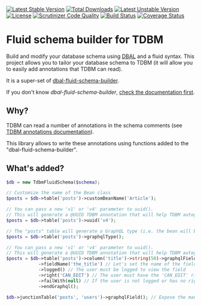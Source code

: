 [![Latest Stable Version](https://poser.pugx.org/thecodingmachine/tdbm-fluid-schema-builder/v/stable)](https://packagist.org/packages/thecodingmachine/tdbm-fluid-schema-builder)
[![Total Downloads](https://poser.pugx.org/thecodingmachine/tdbm-fluid-schema-builder/downloads)](https://packagist.org/packages/thecodingmachine/tdbm-fluid-schema-builder)
[![Latest Unstable Version](https://poser.pugx.org/thecodingmachine/tdbm-fluid-schema-builder/v/unstable)](https://packagist.org/packages/thecodingmachine/tdbm-fluid-schema-builder)
[![License](https://poser.pugx.org/thecodingmachine/tdbm-fluid-schema-builder/license)](https://packagist.org/packages/thecodingmachine/tdbm-fluid-schema-builder)
[![Scrutinizer Code Quality](https://scrutinizer-ci.com/g/thecodingmachine/tdbm-fluid-schema-builder/badges/quality-score.png?b=master)](https://scrutinizer-ci.com/g/thecodingmachine/tdbm-fluid-schema-builder/?branch=master)
[![Build Status](https://travis-ci.org/thecodingmachine/tdbm-fluid-schema-builder.svg?branch=master)](https://travis-ci.org/thecodingmachine/tdbm-fluid-schema-builder)
[![Coverage Status](https://coveralls.io/repos/thecodingmachine/tdbm-fluid-schema-builder/badge.svg?branch=master&service=github)](https://coveralls.io/github/thecodingmachine/tdbm-fluid-schema-builder?branch=master)

# Fluid schema builder for TDBM

Build and modify your database schema using [DBAL](http://docs.doctrine-project.org/projects/doctrine-dbal/en/latest/reference/schema-representation.html) and a fluid syntax.
This project allows you to tailor your database schema to TDBM (it will allow you to easily add annotations that TDBM can read).

It is a super-set of [dbal-fluid-schema-builder](https://github.com/thecodingmachine/dbal-fluid-schema-builder/).

If you don't know *dbal-fluid-schema-builder*, [check the documentation first](https://github.com/thecodingmachine/dbal-fluid-schema-builder/).


## Why?

TDBM can read a number of annotations in the schema comments (see [TDBM annotations documentation](https://thecodingmachine.github.io/tdbm/doc/annotations.html)).

This library allows to write these annotations using functions added to the "dbal-fluid-schema-builder".

## What's added?

```php
$db = new TdbmFluidSchema($schema);

// Customize the name of the Bean class
$posts = $db->table('posts')->customBeanName('Article');

// You can pass a new 'v1' or 'v4' parameter to uuid().
// This will generate a @UUID TDBM annotation that will help TDBM autogenerate the UUID 
$posts = $db->table('posts')->uuid('v4');

// The "posts" table will generate a GraphQL type (i.e. the bean will be annotated with the GraphQLite @Type annotation).
$posts = $db->table('posts')->graphqlType();

// You can pass a new 'v1' or 'v4' parameter to uuid().
// This will generate a @UUID TDBM annotation that will help TDBM autogenerate the UUID 
$posts = $db->table('posts')->column('title')->string(50)->graphqlField() // The column is a GraphQL field
            ->fieldName('the_title') // Let's set the name of the field to a different value 
            ->logged() // The user must be logged to view the field
            ->right('CAN_EDIT') // The user must have the 'CAN_EDIT' right to view the field
            ->failWith(null) // If the user is not logged or has no right, let's serve 'null'
            ->endGraphql();

$db->junctionTable('posts', 'users')->graphqlField(); // Expose the many-to-many relationship as a GraphQL field.
```

